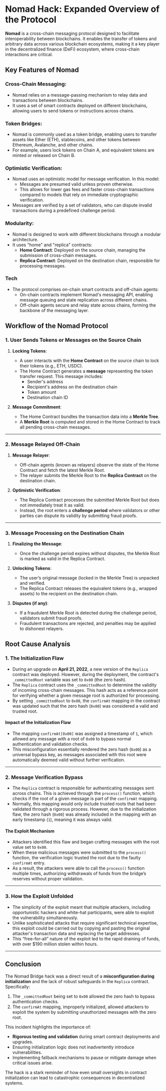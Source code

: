 # Nomad Hack: Expanded Overview of the Protocol

**Nomad** is a cross-chain messaging protocol designed to facilitate interoperability between blockchains. It enables the transfer of tokens and arbitrary data across various blockchain ecosystems, making it a key player in the decentralized finance (DeFi) ecosystem, where cross-chain interactions are critical.

## Key Features of Nomad

### Cross-Chain Messaging:
- Nomad relies on a message-passing mechanism to relay data and transactions between blockchains.
- It uses a set of smart contracts deployed on different blockchains, allowing users to send tokens or instructions across chains.

### Token Bridges:
- Nomad is commonly used as a token bridge, enabling users to transfer assets like Ether (ETH), stablecoins, and other tokens between Ethereum, Avalanche, and other chains.
- For example, users lock tokens on Chain A, and equivalent tokens are minted or released on Chain B.

### Optimistic Verification:
- Nomad uses an optimistic model for message verification. In this model:
  - Messages are presumed valid unless proven otherwise.
  - This allows for lower gas fees and faster cross-chain transactions compared to models that rely on immediate cryptographic verification.
- Messages are verified by a set of validators, who can dispute invalid transactions during a predefined challenge period.

### Modularity:
- Nomad is designed to work with different blockchains through a modular architecture.
- It uses "home" and "replica" contracts:
  - **Home Contract**: Deployed on the source chain, managing the submission of cross-chain messages.
  - **Replica Contract**: Deployed on the destination chain, responsible for processing messages.

### Tech 
- The protocol comprises on-chain smart contracts and off-chain agents:
  - On-chain contracts implement Nomad's messaging API, enabling message queuing and state replication across different chains.
  - Off-chain agents secure and relay state across chains, forming the backbone of the messaging layer.


## Workflow of the Nomad Protocol

### **1. User Sends Tokens or Messages on the Source Chain**

1. **Locking Tokens**:
   - A user interacts with the **Home Contract** on the source chain to lock their tokens (e.g., ETH, USDC).
   - The Home Contract generates a **message** representing the token transfer request. This message includes:
     - Sender's address
     - Recipient's address on the destination chain
     - Token amount
     - Destination chain ID

2. **Message Commitment**:
   - The Home Contract bundles the transaction data into a **Merkle Tree**.
   - A **Merkle Root** is computed and stored in the Home Contract to track all pending cross-chain messages.

---

### **2. Message Relayed Off-Chain**

1. **Message Relayer**:
   - Off-chain agents (known as relayers) observe the state of the Home Contract and fetch the latest Merkle Root.
   - The relayer submits the Merkle Root to the **Replica Contract** on the destination chain.

2. **Optimistic Verification**:
   - The Replica Contract processes the submitted Merkle Root but does not immediately treat it as valid.
   - Instead, the root enters a **challenge period** where validators or other parties can dispute its validity by submitting fraud proofs.

---

### **3. Message Processing on the Destination Chain**

1. **Finalizing the Message**:
   - Once the challenge period expires without disputes, the Merkle Root is marked as valid in the Replica Contract.

2. **Unlocking Tokens**:
   - The user’s original message (locked in the Merkle Tree) is unpacked and verified.
   - The Replica Contract releases the equivalent tokens (e.g., wrapped assets) to the recipient on the destination chain.

3. **Disputes (if any)**:
   - If a fraudulent Merkle Root is detected during the challenge period, validators submit fraud proofs.
   - Fraudulent transactions are rejected, and penalties may be applied to dishonest relayers.


## Root Cause Analysis

### 1. **The Initialization Flaw**

- During an upgrade on **April 21, 2022**, a new version of the `Replica` contract was deployed. However, during the deployment, the contract's `_committedRoot` variable was set to `0x00` (the zero hash). 
- The `Replica` contract uses the `_committedRoot` to determine the validity of incoming cross-chain messages. This hash acts as a reference point for verifying whether a given message root is authorized for processing.
- By setting `_committedRoot` to `0x00`, the `confirmAt` mapping in the contract was updated such that the zero hash (`0x00`) was considered a valid and trusted root.

#### **Impact of the Initialization Flaw**
- The mapping `confirmAt[0x00]` was assigned a timestamp of `1`, which allowed any message with a root of `0x00` to bypass normal authentication and validation checks.
- This misconfiguration essentially rendered the zero hash (`0x00`) as a universal bypass key, as messages associated with this root were automatically deemed valid without further verification.

---

### 2. **Message Verification Bypass**

- The `Replica` contract is responsible for authenticating messages sent across chains. This is achieved through the `process()` function, which checks if the root of a given message is part of the `confirmAt` mapping.
- Normally, this mapping would only include trusted roots that had been validated through a rigorous process. However, due to the initialization flaw, the zero hash (`0x00`) was already included in the mapping with an early timestamp (`1`), meaning it was always valid.

#### **The Exploit Mechanism**
- Attackers identified this flaw and began crafting messages with the root value set to `0x00`.
- When these malicious messages were submitted to the `process()` function, the verification logic trusted the root due to the faulty `confirmAt` entry.
- As a result, the attackers were able to call the `process()` function multiple times, authorizing withdrawals of funds from the bridge’s reserves without proper validation.

---

### 3. **How the Exploit Unfolded**

- The simplicity of the exploit meant that multiple attackers, including opportunistic hackers and white-hat participants, were able to exploit the vulnerability simultaneously.
- Unlike sophisticated attacks that require significant technical expertise, this exploit could be carried out by copying and pasting the original attacker's transaction data and replacing the target addresses.
- This “free-for-all” nature of the exploit led to the rapid draining of funds, with over $190 million stolen within hours.

---

## Conclusion

The Nomad Bridge hack was a direct result of a **misconfiguration during initialization** and the lack of robust safeguards in the `Replica` contract. Specifically:
1. The `_committedRoot` being set to `0x00` allowed the zero hash to bypass authentication checks.
2. The `confirmAt` mapping, improperly initialized, allowed attackers to exploit the system by submitting unauthorized messages with the zero root.

This incident highlights the importance of:
- **Rigorous testing and validation** during smart contract deployments and upgrades.
- Ensuring initialization logic does not inadvertently introduce vulnerabilities.
- Implementing fallback mechanisms to pause or mitigate damage when critical issues arise.

The hack is a stark reminder of how even small oversights in contract initialization can lead to catastrophic consequences in decentralized systems.
